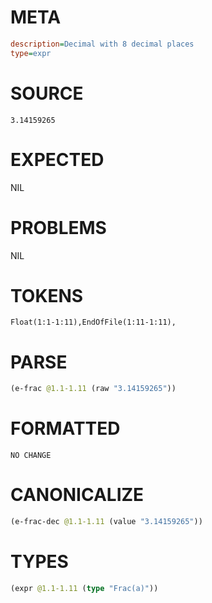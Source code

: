 # META
~~~ini
description=Decimal with 8 decimal places
type=expr
~~~
# SOURCE
~~~roc
3.14159265
~~~
# EXPECTED
NIL
# PROBLEMS
NIL
# TOKENS
~~~zig
Float(1:1-1:11),EndOfFile(1:11-1:11),
~~~
# PARSE
~~~clojure
(e-frac @1.1-1.11 (raw "3.14159265"))
~~~
# FORMATTED
~~~roc
NO CHANGE
~~~
# CANONICALIZE
~~~clojure
(e-frac-dec @1.1-1.11 (value "3.14159265"))
~~~
# TYPES
~~~clojure
(expr @1.1-1.11 (type "Frac(a)"))
~~~
